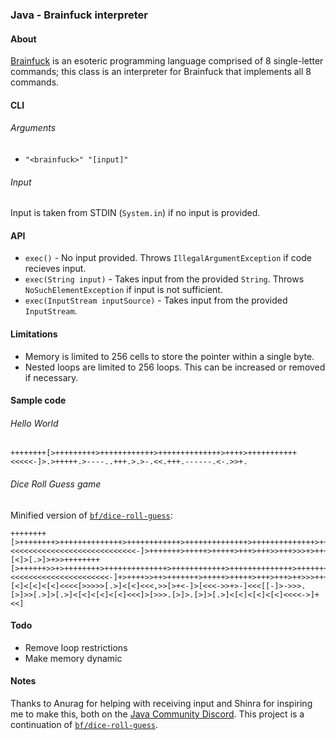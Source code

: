 ### Java - Brainfuck interpreter

#### About

[Brainfuck](https://en.wikipedia.org/wiki/Brainfuck) is an esoteric programming language comprised of 8 single-letter commands; this class is an interpreter for Brainfuck that implements all 8 commands.

#### CLI
###### Arguments
- `"<brainfuck>" "[input]"`

###### Input
Input is taken from STDIN (`System.in`) if no input is provided.

#### API
- `exec()` - No input provided. Throws `IllegalArgumentException` if code recieves input.
- `exec(String input)` - Takes input from the provided `String`. Throws `NoSuchElementException` if input is not sufficient.
- `exec(InputStream inputSource)` - Takes input from the provided `InputStream`.

#### Limitations

- Memory is limited to 256 cells to store the pointer within a single byte.
- Nested loops are limited to 256 loops. This can be increased or removed if necessary.

#### Sample code

###### Hello World
```brainfuck
++++++++[>+++++++++>++++++++++++>++++++++++++++>++++>+++++++++++<<<<<-]>.>+++++.>----..+++.>.>-.<<.+++.------.<-.>>+.
```

###### Dice Roll Guess game
Minified version of [`bf/dice-roll-guess`](/bf/dice-roll-guess/):
```brainfuck
++++++++[>++++++++>++++++++++++++>++++++++++++>++++++++++++++>++++++++++++++>++++>++++>++++>+++++>++++++>+++++>++++++>+++++>++++>++++++++>+++++++++++++++>++++>++++++++++>+++++++++++++>++++++++++++>++++++++++++++>+++++++++++>++++++++>++++++++++++++>+++++++++++++++>+++++++>++++++>++++++<<<<<<<<<<<<<<<<<<<<<<<<<<<<-]>+++++++>+++++>+++++>+++>+++>>+++>>>+>+++++>++++++>+>>++>+>>++++>>+>++++>+++++++>+++++++>+++++>+>+>+++++++>+++++++[<]>[.>]>+>>++++++++[>++++++>>+>++++++++>++++++++++++++>++++++++++++>++++++++++++++>++++++++++++++>+++++++>++++>>++++++++>+++++++++>+++++++++++++>++++++++++++>>+++++++++++++>++++++++++++++>++++++++++++++>++++++++++++>++++++++++++>++++++++++++++<<<<<<<<<<<<<<<<<<<<<<-]+>++++>>++>+++++++>+++++>+++++>+++>+++>++>>>+++>+>++++++>+++>>+++++++>++>++>+++++>+++>++++[<]<[<]<[<]<<<<[>>>>>[.>]<[<]<<<,>>[>+<-]>[<<<->>+>-]<<<[[-]>->>>.[>]>>[.>]>[.>]<[<]<[<]<[<]<<<]>[>>>.[>]>.[>]>[.>]<[<]<[<]<[<]<<<<->]+<<]
```

#### Todo

- Remove loop restrictions
- Make memory dynamic

#### Notes

Thanks to Anurag for helping with receiving input and Shinra for inspiring me to make this, both on the [Java Community Discord](https://discord.gg/java).
This project is a continuation of [`bf/dice-roll-guess`](/bf/dice-roll-guess/).
